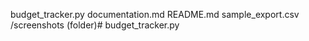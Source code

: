 budget_tracker.py
documentation.md
README.md
sample_export.csv
/screenshots (folder)# budget_tracker.py
